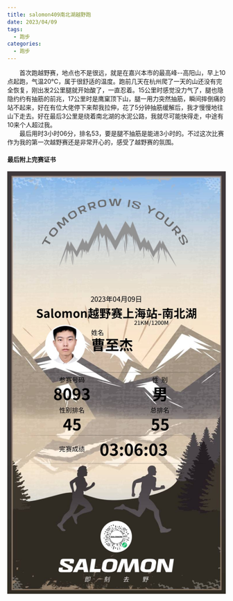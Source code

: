 ```yaml
---
title: salomon409南北湖越野跑
date: 2023/04/09
tags:
  - 跑步
categories:
  - 跑步
---
```


&emsp;&emsp;首次跑越野赛，地点也不是很远，就是在嘉兴本市的最高峰--高阳山，早上10点起跑，气温20℃，属于很舒适的温度。跑前几天在杭州爬了一天的山还没有完全恢复，刚出发2公里腿就开始酸了，一直忍着。15公里时感觉没力气了，腿也隐隐约约有抽筋的前兆，17公里时是鹰窠顶下山，腿一用力突然抽筋，瞬间摔倒痛的站不起来，好在有位大佬停下来帮我拉伸，花了5分钟抽筋缓解后，我才慢慢地往山下走去。好在最后3公里是绕着南北湖的水泥公路，我就尽可能快得走，中途有10来个人超过我。\
&emsp;&emsp;最后用时3小时06分，排名53，要是腿不抽筋是能进3小时的。不过这次比赛作为我的第一次越野赛还是非常开心的，感受了越野赛的氛围。

#### 最后附上完赛证书

<img src="./img/1.png"/>
